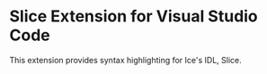 # Slice Extension for Visual Studio Code
This extension provides syntax highlighting for Ice's IDL, Slice.
